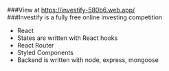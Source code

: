 ###View at https://investify-580b6.web.app/  
###Investify is a fully free online investing competition 

- React
- States are written with React hooks
- React Router
- Styled Components
- Backend is written with node, express, mongoose

